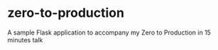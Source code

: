 # zero-to-production
A sample Flask application to accompany my Zero to Production in 15 minutes talk

